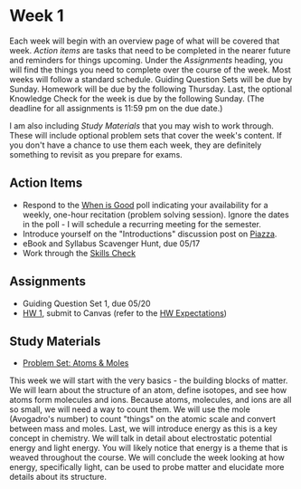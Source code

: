 # Week 1


Each week will begin with an overview page of what will be covered that week. _Action items_ are tasks that need to be completed in the nearer future and reminders for things upcoming.
Under the _Assignments_ heading, you will find the things you need to complete over the course of the week. Most weeks will follow a standard schedule. Guiding Question Sets will be due by Sunday. Homework will be due by the following Thursday. Last, the optional Knowledge Check for the week is due by the following Sunday. (The deadline for all assignments is 11:59 pm on the due date.)



I am also including _Study Materials_ that you may wish to work through. These will include optional problem sets that cover the week's content. If you don't have a chance to use them each week, they are definitely something to revisit as you prepare for exams.

## Action Items

- Respond to the [When is Good]() poll indicating your availability for a weekly, one-hour recitation (problem solving session). Ignore the dates in the poll - I will schedule a recurring meeting for the semester.
- Introduce yourself on the "Introductions" discussion post on [Piazza]().
- eBook and Syllabus Scavenger Hunt, due 05/17
- Work through the [Skills Check](https://courses.ed.science.psu.edu/chem110/skills-check.md)

## Assignments

- Guiding Question Set 1, due 05/20
- [HW 1](), submit to Canvas (refer to the [HW Expectations](https://media.ed.science.psu.edu/sites/media/ed/files/documents/homework_expectationswc_0.pdf))



## Study Materials

- [Problem Set: Atoms & Moles](https://media.ed.science.psu.edu/sites/media/ed/files/documents/3_problemset3_atomsmoles.pdf)






This week we will start with the very basics - the building blocks of matter. We will learn about the structure of an atom, define isotopes, and see how atoms form molecules and ions. Because atoms, molecules, and ions are all so small, we will need a way to count them. We will use the mole (Avogadro's number) to count "things" on the atomic scale and convert between mass and moles. Last, we will introduce energy as this is a key concept in chemistry. We will talk in detail about electrostatic potential energy and light energy. You will likely notice that energy is a theme that is weaved throughout the course.  We will conclude the week looking at how energy, specifically light, can be used to probe matter and elucidate more details about its structure.



<houck-math> </houck-math>

